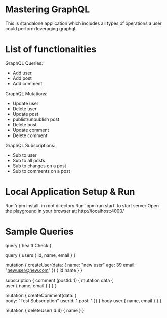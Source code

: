 # Mastering GraphQL
This is standalone application which includes all types of operations a user could perform leveraging graphql.

# List of functionalities
GraphQL Queries: 
- Add user
- Add post
- Add comment

GraphQL Mutations:
- Update user
- Delete user
- Update post
- publist/unpublish post
- Delete post
- Update comment
- Delete comment

GraphQL Subscriptions:
- Sub to user
- Sub to all posts
- Sub to changes on a post
- Sub to comments on a post

# Local Application Setup & Run

Run 'npm install' in root directory
Run 'npm run start' to start server
Open the playground in your browser at: http://localhost:4000/

# Sample Queries

query {
  healthCheck
}

query {
  users {
    id,
    name,
    email
  }
}

mutation {
  createUser(data: {
    name: "new user"
    age: 39
    email: "newuser@new.com"
  }) {
    id
    name
  }
}

subscription {
  comment (postId: 1) {
    mutation
    data {      
      user {
        name,
        email
      }
    }
  }
}

mutation {
  createComment(data: {    
    body: "Test Subscription"
    userId: 1
    post: 1
  }) {
    body
    user {
      name,
      email
    }
  }
}

mutation {
  deleteUser(id:4) {
    name
  }
}

